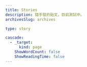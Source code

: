 ```yaml
---
title: Stories
description: 隨手發的貼文，目前測試中。
archivesSlug: archives

type: story

cascade:
  - _target:
      kind: page
    ShowWordCount: false
    ShowReadingTime: false
---
```

